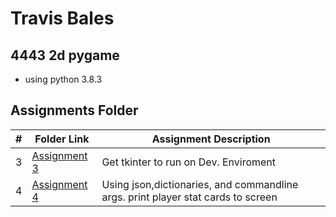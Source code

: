# Travis Bales
## 4443 2d pygame
  - using python 3.8.3
##  Assignments Folder

|   #   | Folder Link | Assignment Description |
| :---: | ----------- | ---------------------- |
|   3   |     [Assignment 3](https://github.com/travisbales2304/4443-2D-PyGame-Bales/tree/master/Assignments/A03)        | Get tkinter to run on Dev. Enviroment|
|4|[Assignment 4](https://github.com/travisbales2304/4443-2D-PyGame-Bales/tree/master/Assignments/A04)|Using json,dictionaries, and commandline args. print player stat cards to screen |
